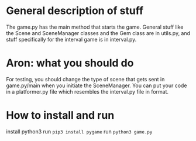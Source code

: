 # General description of stuff

The game.py has the main method that starts the game. General stuff like the Scene and SceneManager classes and the Gem class are in utils.py, and stuff specifically for the interval game is in interval.py.

# Aron: what you should do

For testing, you should change the type of scene that gets sent in game.py/main when you initiate the SceneManager. You can put your code in a platformer.py file which resembles the interval.py file in format.

# How to install and run

install python3
run `pip3 install pygame`
run `python3 game.py`
